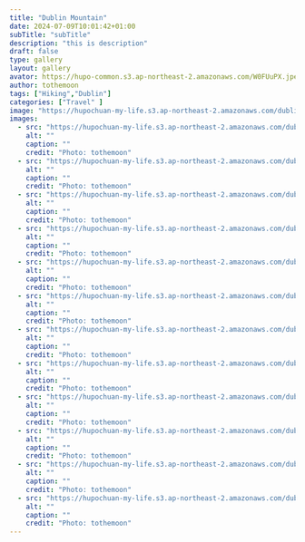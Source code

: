 ```yaml
---
title: "Dublin Mountain"
date: 2024-07-09T10:01:42+01:00
subTitle: "subTitle"
description: "this is description"
draft: false
type: gallery
layout: gallery
avator: https://hupo-common.s3.ap-northeast-2.amazonaws.com/W0FUuPX.jpeg
author: tothemoon
tags: ["Hiking","Dublin"]
categories: ["Travel" ]
image: "https://hupochuan-my-life.s3.ap-northeast-2.amazonaws.com/dublin-mountain-09-07-2024/m7Q26R3.jpg"
images:
  - src: "https://hupochuan-my-life.s3.ap-northeast-2.amazonaws.com/dublin-mountain-09-07-2024/0P1maT1.jpg"
    alt: ""
    caption: ""
    credit: "Photo: tothemoon"
  - src: "https://hupochuan-my-life.s3.ap-northeast-2.amazonaws.com/dublin-mountain-09-07-2024/6MDyTqB.jpg"
    alt: ""
    caption: ""
    credit: "Photo: tothemoon"
  - src: "https://hupochuan-my-life.s3.ap-northeast-2.amazonaws.com/dublin-mountain-09-07-2024/bPD8V6Q.jpg"
    alt: ""
    caption: ""
    credit: "Photo: tothemoon"
  - src: "https://hupochuan-my-life.s3.ap-northeast-2.amazonaws.com/dublin-mountain-09-07-2024/ckdmXEF.jpg"
    alt: ""
    caption: ""
    credit: "Photo: tothemoon"
  - src: "https://hupochuan-my-life.s3.ap-northeast-2.amazonaws.com/dublin-mountain-09-07-2024/I9gJ3PZ.jpg"
    alt: ""
    caption: ""
    credit: "Photo: tothemoon"
  - src: "https://hupochuan-my-life.s3.ap-northeast-2.amazonaws.com/dublin-mountain-09-07-2024/in6E9au.jpg"
    alt: ""
    caption: ""
    credit: "Photo: tothemoon"
  - src: "https://hupochuan-my-life.s3.ap-northeast-2.amazonaws.com/dublin-mountain-09-07-2024/JwvyKv9.jpg"
    alt: ""
    caption: ""
    credit: "Photo: tothemoon"
  - src: "https://hupochuan-my-life.s3.ap-northeast-2.amazonaws.com/dublin-mountain-09-07-2024/lwxndqt.jpg"
    alt: ""
    caption: ""
    credit: "Photo: tothemoon"
  - src: "https://hupochuan-my-life.s3.ap-northeast-2.amazonaws.com/dublin-mountain-09-07-2024/m7Q26R3.jpg"
    alt: ""
    caption: ""
    credit: "Photo: tothemoon"
  - src: "https://hupochuan-my-life.s3.ap-northeast-2.amazonaws.com/dublin-mountain-09-07-2024/n8PTGkc.jpg"
    alt: ""
    caption: ""
    credit: "Photo: tothemoon"
  - src: "https://hupochuan-my-life.s3.ap-northeast-2.amazonaws.com/dublin-mountain-09-07-2024/OFt3wPD.jpg"
    alt: ""
    caption: ""
    credit: "Photo: tothemoon"
  - src: "https://hupochuan-my-life.s3.ap-northeast-2.amazonaws.com/dublin-mountain-09-07-2024/tmVkyyD.jpg"
    alt: ""
    caption: ""
    credit: "Photo: tothemoon"
---
```



